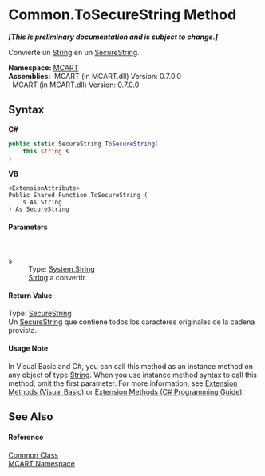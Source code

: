# Common.ToSecureString Method 
 _**\[This is preliminary documentation and is subject to change.\]**_

Convierte un <a href="http://msdn2.microsoft.com/es-es/library/s1wwdcbf" target="_blank">String</a> en un <a href="http://msdn2.microsoft.com/es-es/library/7kt014s1" target="_blank">SecureString</a>.

**Namespace:**&nbsp;<a href="89e7854f-fe6f-d208-fb0c-b17953422852">MCART</a><br />**Assemblies:**&nbsp;&nbsp;MCART (in MCART.dll) Version: 0.7.0.0<br />&nbsp;&nbsp;MCART (in MCART.dll) Version: 0.7.0.0<br />

## Syntax

**C#**<br />
``` C#
public static SecureString ToSecureString(
	this string s
)
```

**VB**<br />
``` VB
<ExtensionAttribute>
Public Shared Function ToSecureString ( 
	s As String
) As SecureString
```


#### Parameters
&nbsp;<dl><dt>s</dt><dd>Type: <a href="http://msdn2.microsoft.com/es-es/library/s1wwdcbf" target="_blank">System.String</a><br /><a href="http://msdn2.microsoft.com/es-es/library/s1wwdcbf" target="_blank">String</a> a convertir.</dd></dl>

#### Return Value
Type: <a href="http://msdn2.microsoft.com/es-es/library/7kt014s1" target="_blank">SecureString</a><br />Un <a href="http://msdn2.microsoft.com/es-es/library/7kt014s1" target="_blank">SecureString</a> que contiene todos los caracteres originales de la cadena provista.

#### Usage Note
In Visual Basic and C#, you can call this method as an instance method on any object of type <a href="http://msdn2.microsoft.com/es-es/library/s1wwdcbf" target="_blank">String</a>. When you use instance method syntax to call this method, omit the first parameter. For more information, see <a href="http://msdn.microsoft.com/en-us/library/bb384936.aspx">Extension Methods (Visual Basic)</a> or <a href="http://msdn.microsoft.com/en-us/library/bb383977.aspx">Extension Methods (C# Programming Guide)</a>.

## See Also


#### Reference
<a href="2fd80ad6-3642-bb7d-ce7a-ef1284d6d716">Common Class</a><br /><a href="89e7854f-fe6f-d208-fb0c-b17953422852">MCART Namespace</a><br />